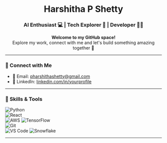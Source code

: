 <h1 align="center">Harshitha P Shetty</h1>
<h3 align="center">AI Enthusiast 💻 | Tech Explorer 🚀 | Developer 👩‍💻</h3>

<p align="center">
  <b>Welcome to my GitHub space!</b><br>
  Explore my work, connect with me and let's build something amazing together 🌟
</p>

---

### 🔗 Connect with Me
- 📧 Email: [pharshithashetty@gmail.com](mailto:pharshithashetty@gmail.com)
- 💼 LinkedIn: [linkedin.com/in/yourprofile](https://linkedin.com/in/yourprofile)

---

### 📌 Skills & Tools
![Python](https://img.shields.io/badge/-Python-3776AB?style=flat-square&logo=python&logoColor=white)  
![React](https://img.shields.io/badge/-React-61DAFB?style=flat-square&logo=react&logoColor=black)  
![AWS](https://img.shields.io/badge/-AWS-232F3E?style=flat-square&logo=amazon-aws&logoColor=white)
![TensorFlow](https://img.shields.io/badge/-TensorFlow-FF6F00?style=flat-square&logo=tensorflow&logoColor=white)  
![Git](https://img.shields.io/badge/-Git-F05032?style=flat-square&logo=git&logoColor=white)  
![VS Code](https://img.shields.io/badge/-VS%20Code-007ACC?style=flat-square&logo=visual-studio-code) 
![Snowflake](https://img.shields.io/badge/-Snowflake-29B5E8?style=flat-square&logo=snowflake&logoColor=white)



---
